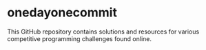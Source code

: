 # onedayonecommit

This GitHub repository contains solutions and resources for various competitive programming challenges found online.
